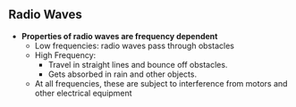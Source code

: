 ## Radio Waves
- **Properties of radio waves are frequency dependent**
  - Low frequencies: radio waves pass through obstacles
  - High Frequency: 
    - Travel in straight lines and bounce off obstacles.
    - Gets absorbed in rain and other objects.
  - At all frequencies, these are subject to interference from motors and other electrical equipment
